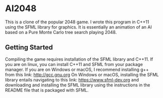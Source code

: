 # AI2048

This is a clone of the popular 2048 game. I wrote this program in C++11 using the SFML library for graphics. It is essentially an animation of an AI based on a Pure Monte Carlo tree search playing 2048.

## Getting Started

Compiling the game requires installation of the SFML library and C++11. If you are on linux, you can install C++11 and SFML
from your package manager. If you are on Windows or macOS, I recommend installing g++ from this link:
http://gcc.gnu.org
On Windows or macOS, installing the SFML library entails navigating to this link:
https://www.sfml-dev.org
and downloading and installing the SFML library using the instructions in the README file that is packaged with SFML.
